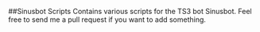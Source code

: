 ##Sinusbot Scripts
Contains various scripts for the TS3 bot Sinusbot. Feel free to send me a pull request if you want to add something.
